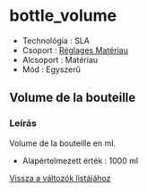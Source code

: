 # bottle\_volume

* Technológia : SLA
* Csoport : [Réglages Matériau](../sla_printer/sla_parameters.md)
* Alcsoport : Matériau
* Mód : Egyszerű

## Volume de la bouteille

### Leírás

Volume de la bouteille en ml.

* Alapértelmezett érték : 1000 ml

[Vissza a változók listájához](../../variable_list)

